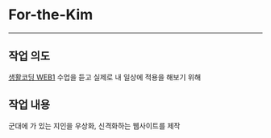 # For-the-Kim
---
## 작업 의도
[생활코딩 WEB1](https://opentutorials.org/course/3084) 수업을 듣고 실제로 내 일상에 적용을 해보기 위해

## 작업 내용
군대에 가 있는 지인을 우상화, 신격화하는 웹사이트를 제작
